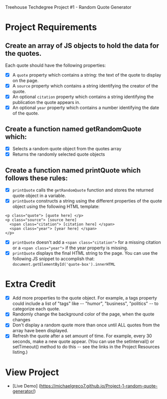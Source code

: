 
Treehouse Techdegree Project #1 - Random Quote Generator

Project Requirements
====================

## Create an array of JS objects to hold the data for the quotes.
Each quote should have the following properties:
- [x] A `quote` property which contains a string: the text of the quote to display on the page.
- [x] A `source` property which contains a string identifying the creator of the quote.
- [x] An optional `citation` property which contains a string identifying the publication the quote appears in.
- [x] An optional `year` property which contains a number identifying the date of the quote.

## Create a function named getRandomQuote which:
- [x] Selects a random quote object from the quotes array
- [x] Returns the randomly selected quote objects

## Create a function named printQuote which follows these rules:
- [x] `printQuote` calls the `getRandomQuote` function and stores the returned quote object in a variable.
- [x] `printQuote` constructs a string using the different properties of the quote object using the following HTML template:

```
<p class="quote"> [quote here] </p>
<p class="source"> [source here]
  <span class="citation"> [citation here] </span>
  <span class="year"> [year here] </span>
</p>
 ```
 - [x] `printQuote` doesn't add a `<span class="citation">` for a missing citation or a `<span class="year">` if the year property is missing.
 - [x] `printQuote` displays the final HTML string to the page. You can use the following JS snippet to accomplish that: `document.getElementById('quote-box').innerHTML`

# Extra Credit
 
 - [x] Add more properties to the quote object. For example, a tags property could include a list of "tags" like -- "humor", "business", "politics" -- to categorize each quote.
 - [x] Randomly change the background color of the page, when the quote changes
 - [x] Don't display a random quote more than once until ALL quotes from the array have been displayed.
 - [x] Refresh the quote after a set amount of time. For example, every 30 seconds, make a new quote appear. (You can use the setInterval() or setTimeout() method to do this -- see the links in the Project Resources listing.)

# View Project
+ [Live Demo] (https://michaelgreco7.github.io/Project-1-random-quote-generator/)